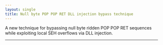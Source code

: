 ```yaml
---
layout: single
title: Null byte POP POP RET DLL injection bypass technique
---
```


A new technique for bypassing null byte ridden POP POP RET sequences while exploiting local SEH overflows via DLL injection.

----

<object data="https://github.com/FULLSHADE/FULLSHADE.github.io/blob/master/static/document.pdf" type="application/pdf" width="820px" height="800px">
</object>
